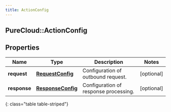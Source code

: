 ```yaml
---
title: ActionConfig
---
```

## PureCloud::ActionConfig

## Properties

|Name | Type | Description | Notes|
|------------ | ------------- | ------------- | -------------|
| **request** | [**RequestConfig**](RequestConfig.html) | Configuration of outbound request. | [optional] |
| **response** | [**ResponseConfig**](ResponseConfig.html) | Configuration of response processing. | [optional] |
{: class="table table-striped"}


